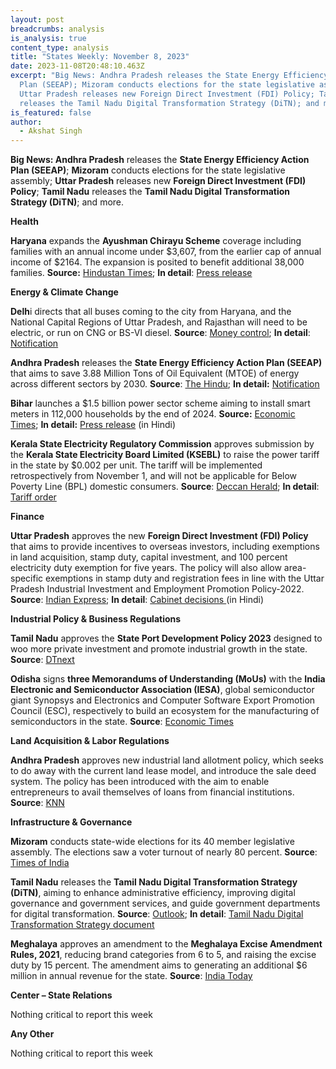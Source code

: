 ```yaml
---
layout: post
breadcrumbs: analysis
is_analysis: true
content_type: analysis
title: "States Weekly: November 8, 2023"
date: 2023-11-08T20:48:10.463Z
excerpt: "Big News: Andhra Pradesh releases the State Energy Efficiency Action
  Plan (SEEAP); Mizoram conducts elections for the state legislative assembly;
  Uttar Pradesh releases new Foreign Direct Investment (FDI) Policy; Tamil Nadu
  releases the Tamil Nadu Digital Transformation Strategy (DiTN); and more."
is_featured: false
author:
  - Akshat Singh
---
```

**Big News: Andhra Pradesh** releases the **State Energy Efficiency Action Plan (SEEAP)**; **Mizoram** conducts elections for the state legislative assembly; **Uttar Pradesh** releases new **Foreign Direct Investment (FDI) Policy**; **Tamil Nadu** releases the **Tamil Nadu Digital Transformation Strategy (DiTN)**; and more.

**Health** 

**Haryana** expands the **Ayushman Chirayu Scheme** coverage including families with an annual income under $3,607, from the earlier cap of annual income of $2164. The expansion is posited to benefit additional 38,000 families. **Source:** [Hindustan Times](https://www.hindustantimes.com/cities/chandigarh-news/haryana-cm-manohar-lal-khattar-launches-two-healthcare-initiatives-101698866786499.html); **In detail**: [Press release](https://manoharlalkhattar.in/node/32239)

**Energy & Climate Change**

**Delh**i directs that all buses coming to the city from Haryana, and the National Capital Regions of Uttar Pradesh, and Rajasthan will need to be electric, or run on CNG or BS-VI diesel. **Source**: [Money control](https://www.moneycontrol.com/news/business/only-electric-cng-bs-vi-diesel-buses-from-haryana-will-be-allowed-to-enter-delhi-from-today-11641571.html); **In detail**: [Notification](https://caqm.nic.in/WriteReadData/LINKS/GRAP%20III86ed36c7-9c50-44f0-9b3b-6bd2fa7da471.pdf)

**Andhra Pradesh** releases the **State Energy Efficiency Action Plan (SEEAP)** that aims to save 3.88 Million Tons of Oil Equivalent (MTOE) of energy across different sectors by 2030. **Source**: [The Hindu](https://www.thehindu.com/news/national/andhra-pradesh/ap-secm-releases-state-energy-efficiency-action-plan/article67488458.ece); **In detail:** [Notification](https://www.apsecm.ap.gov.in/news/seei-v-0.pdf)

**Bihar** launches a $1.5 billion power sector scheme aiming to install smart meters in 112,000 households by the end of 2024. **Source:** [Economic Times](https://energy.economictimes.indiatimes.com/news/power/bihar-cm-nitish-kumar-launches-power-sector-projects-worth-rs-13934-crore/104906284); **In detail:** [Press release](https://state.bihar.gov.in/main/cache/1/05-Nov-23/SHOW_DOCS/cm%20-%20570.pdf) (in Hindi)

**Kerala State Electricity Regulatory Commission** approves submission by the **Kerala State Electricity Board Limited (KSEBL)** to raise the power tariff in the state by $0.002 per unit. The tariff will be implemented retrospectively from November 1, and will not be applicable for Below Poverty Line (BPL) domestic consumers. **Source**: [Deccan Herald](https://www.deccanherald.com/india/kerala/power-tariff-hiked-by-20-paise-per-unit-in-kerala-bpl-consumers-exempted-2754443); **In detail**: [Tariff order](https://www.erckerala.org/orders/Tariff%20order%202023-24%20to%202026-27-Final_October-2023-rev1.pdf)

**Finance**

**Uttar Pradesh** approves the new **Foreign Direct Investment (FDI) Policy** that aims to provide incentives to overseas investors, including exemptions in land acquisition, stamp duty, capital investment, and 100 percent electricity duty exemption for five years. The policy will also allow area-specific exemptions in stamp duty and registration fees in line with the Uttar Pradesh Industrial Investment and Employment Promotion Policy-2022. **Source**: [Indian Express](https://indianexpress.com/article/cities/lucknow/cabinet-approves-fdi-policy-with-stamp-duty-land-exemptions-9008338/); **In detail**: [Cabinet decisions ](https://information.up.gov.in/sites/default/files/2023-10/PN-CM-Cabinet%20Decisions-31%20October%2C%202023.pdf)(in Hindi)

**Industrial Policy & Business Regulations**  

**Tamil Nadu** approves the **State Port Development Policy 2023** designed to woo more private investment and promote industrial growth in the state. **Source**: [DTnext](https://www.dtnext.in/news/tamilnadu/tn-cabinet-clears-investment-worth-rs-7108-cr-tn-port-policy-approved-745333)

**Odisha** signs **three Memorandums of Understanding (MoUs)** with the **India Electronic and Semiconductor Association (IESA)**, global semiconductor giant Synopsys and Electronics and Computer Software Export Promotion Council (ESC), respectively to build an ecosystem for the manufacturing of semiconductors in the state. **Source**: [Economic Times](https://telecom.economictimes.indiatimes.com/news/devices/odisha-govt-signs-three-mous-to-develop-semiconductor-manufacturing/104956841)

**Land Acquisition & Labor Regulations**  

**Andhra Pradesh** approves new industrial land allotment policy, which seeks to do away with the current land lease model, and introduce the sale deed system. The policy has been introduced with the aim to enable entrepreneurs to avail themselves of loans from financial institutions. **Source**: [KNN](https://knnindia.co.in/news/newsdetails/state/andhra-pradesh-cabinet-approves-new-land-allotment-policy-for-industries)

**Infrastructure & Governance**  

**Mizoram** conducts state-wide elections for its 40 member legislative assembly. The elections saw a voter turnout of nearly 80 percent. **Source**: [Times of India](https://timesofindia.indiatimes.com/india/mizoram-assembly-election-2023-live-updates-voting-today-mnf-congress-zpm/liveblog/105021385.cms)

**Tamil Nadu** releases the **Tamil Nadu Digital Transformation Strategy (DiTN)**, aiming to enhance administrative efficiency, improving digital governance and government services, and guide government departments for digital transformation. **Source**: [Outlook](https://www.outlookindia.com/national/tn-cm-unveils-digital-transformation-strategy-document-news-328290); **In detail**: [Tamil Nadu Digital Transformation Strategy document](https://www.thehindu.com/news/national/tamil-nadu/67488903-Tamil-Nadu-Digital-Transformation-Strategy-Nov-1-2023.pdf)

**Meghalaya** approves an amendment to the **Meghalaya Excise Amendment Rules, 2021**, reducing brand categories from 6 to 5, and raising the excise duty by 15 percent. The amendment aims to generating an additional $6 million in annual revenue for the state. **Source**: [India Today](https://www.indiatodayne.in/meghalaya/story/meghalaya-cabinet-amends-excise-rules-2021-aimeghalaya-cabinet-approves-excise-rules-amendment-to-boost-revenue-by-rs-50-crorems-to-generate-additional-rs-50-crore-revenue-703964-2023-11-01)

**Center – State Relations** 

Nothing critical to report this week

**Any Other**

Nothing critical to report this week